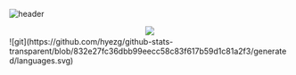 ![header](https://capsule-render.vercel.app/api?type=waving&color=CDE4AD&height=250&section=header&text=Hyejeong's%20GitHub&fontSize=50&animation=scaleIn)

<div align='center'>
  <a href="https://velog.io/@0601a/posts"><img src="https://img.shields.io/badge/velog-1DBF73?style=flat-square&logo=Vimeo&logoColor=white"/></a>
</div>
![git](https://github.com/hyezg/github-stats-transparent/blob/832e27fc36dbb99eecc58c83f617b59d1c81a2f3/generated/languages.svg)
<!-- ![hyezg's GitHub stats](https://github-readme-stats.vercel.app/api?username=hyezg&show_icons=true)  -->



